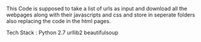 This Code is supposed to take a list of urls as input and download all the webpages along with their javascripts and css and store in seperate folders also replacing the code in the html pages.

Tech Stack :
Python 2.7
urllib2
beautifulsoup
